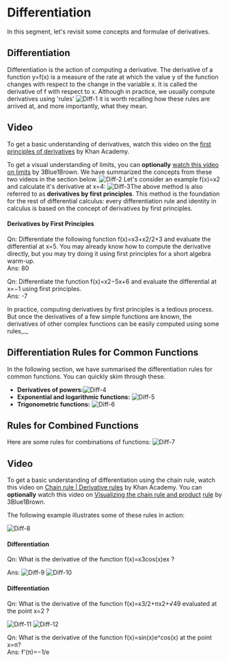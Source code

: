 # Differentiation

In this segment, let's revisit some concepts and formulae of derivatives.

## **Differentiation**

Differentiation is the action of computing a derivative. The derivative of a function y=f(x) is a measure of the rate at which the value y of the function changes with respect to the change in the variable x. It is called the derivative of f with respect to x.
Although in practice, we usually compute derivatives using 'rules' ![Diff-1](https://i.ibb.co/LkQkGNQ/Diff-1.png) it is worth recalling how these rules are arrived at, and more importantly, what they mean.

## Video

To get a basic understanding of derivatives, watch this video on the [first principles of derivatives](https://www.youtube.com/watch?v=ay8838UZ4nM&index=18&list=PL19E79A0638C8D449) by Khan Academy.

To get a visual understanding of limits, you can **optionally** [watch this video on limits](https://www.youtube.com/watch?v=kfF40MiS7zA&list=PLZHQObOWTQDMsr9K-rj53DwVRMYO3t5Yr&index=7) by 3Blue1Brown. We have summarized the concepts from these two videos in the section below. ![Diff-2](https://i.ibb.co/68cfZ4Y/Diff-2.png) Let's consider an example f(x)=x2 and calculate it's derivative at x=4: ![Diff-3](https://i.ibb.co/6B7dQ36/Diff-3.png)The above method is also referred to as **derivatives by first principles**. This method is the foundation for the rest of differential calculus: every differentiation rule and identity in calculus is based on the concept of derivatives by first principles.

#### Derivatives by First Principles

Qn: Differentiate the following function f(x)=x3+x2/2+3 and evaluate the differential at x=5. You may already know how to compute the derivative directly, but you may try doing it using first principles for a short algebra warm-up.  
Ans: 80

Qn: Differentiate the function f(x)=x2−5x+6 and evaluate the differential at x=−1 using first principles.  
Ans: -7

In practice, computing derivatives by first principles is a tedious process. But once the derivatives of a few simple functions are known, the derivatives of other complex functions can be easily computed using some rules_._

## **Differentiation Rules for Common Functions**

In the following section, we have summarised the differentiation rules for common functions. You can quickly skim through these.

- **Derivatives of powers:**![Diff-4](https://i.ibb.co/m4D4Kj5/Diff-4.png)
- **Exponential and logarithmic functions:** ![Diff-5](https://i.ibb.co/z43DhN1/Diff-5.png)
- **Trigonometric functions:** ![Diff-6](https://i.ibb.co/3fzDBC5/Diff-6.png)

## Rules for Combined Functions

Here are some rules for combinations of functions: ![Diff-7](https://i.ibb.co/Y0FPvrJ/Diff-7.png)

## Video

To get a basic understanding of differentiation using the chain rule, watch this video on [Chain rule | Derivative rules](https://www.youtube.com/watch?v=0T0QrHO56qg) by Khan Academy. You can **optionally** watch this video on [Visualizing the chain rule and product](https://www.youtube.com/watch?v=YG15m2VwSjA) [rule](https://www.youtube.com/watch?v=YG15m2VwSjA) by 3Blue1Brown.

The following example illustrates some of these rules in action:

![Diff-8](https://i.ibb.co/JtMtmHM/Diff-8.png)

#### Differentiation

Qn: What is the derivative of the function f(x)=x3cos(x)ex ?  

Ans: ![Diff-9](https://i.ibb.co/KmjZhGM/Diff-9.png) ![Diff-10](https://i.ibb.co/Dp33Ycx/Diff-10.png)

#### Differentiation

Qn: What is the derivative of the function f(x)=x3/2+πx2+√49 evaluated at the point x=2 ?

 ![Diff-11](https://i.ibb.co/kMZN4FC/Diff-11.png) ![Diff-12](https://i.ibb.co/4KJYKDg/Diff-12.png)

Qn: What is the derivative of the function f(x)=sin(x)e^cos(x) at the point ​x=π​​​​​​?  
Ans: f'(π)=−1/e
